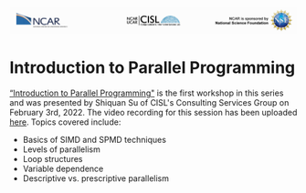 ![NCAR UCAR Logo](../NCAR_CISL_NSF_banner.jpeg)
# Introduction to Parallel Programming

[“Introduction to Parallel Programming"](Introduction%20to%20Parallel%20Programming%20-%20Shiquan%20Su,%20GPU%20Training%2020220203.pdf) is the first workshop in this series and was presented by Shiquan Su of CISL's Consulting Services Group on February 3rd, 2022. The video recording for this session has been uploaded [here](https://youtu.be/UjK0O412A60). Topics covered include:

* Basics of SIMD and SPMD techniques
* Levels of parallelism
* Loop structures
* Variable dependence
* Descriptive vs. prescriptive parallelism